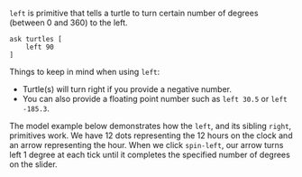 `left` is primitive that tells a turtle to turn certain number of degrees (between 0 and 360) to the left. 



```
ask turtles [
	left 90
]
```



Things to keep in mind when using `left`: 

* Turtle(s) will turn right if you provide a negative number.
* You can also provide a floating point number such as `left 30.5` or `left -185.3`.



The model example below demonstrates how the `left`, and its sibling `right`, primitives work. We have 12 dots representing the 12 hours on the clock and an arrow representing the hour. When we click `spin-left`, our arrow turns left 1 degree at each tick until it completes the specified number of degrees on the slider.

